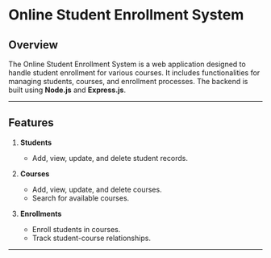 # Online Student Enrollment System

## Overview
The Online Student Enrollment System is a web application designed to handle student enrollment for various courses. It includes functionalities for managing students, courses, and enrollment processes. The backend is built using **Node.js** and **Express.js**.

---

## Features
1. **Students**  
   - Add, view, update, and delete student records.

2. **Courses**  
   - Add, view, update, and delete courses.
   - Search for available courses.

3. **Enrollments**  
   - Enroll students in courses.
   - Track student-course relationships.

---


